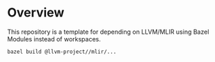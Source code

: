 # Overview

This repository is a template for depending on LLVM/MLIR using Bazel Modules instead of workspaces.

```
bazel build @llvm-project//mlir/...
```
